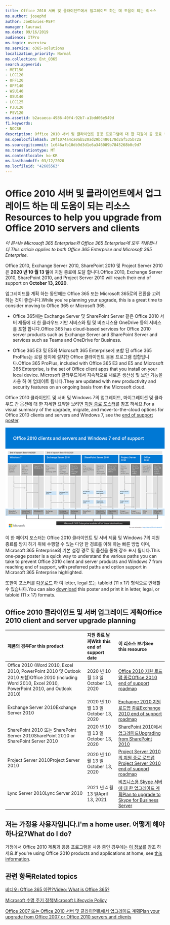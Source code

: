 ```yaml
---
title: Office 2010 서버 및 클라이언트에서 업그레이드 하는 데 도움이 되는 리소스
ms.author: josephd
author: JoeDavies-MSFT
manager: laurawi
ms.date: 09/16/2019
audience: ITPro
ms.topic: overview
ms.service: o365-solutions
localization_priority: Normal
ms.collection: Ent_O365
search.appverid:
- MET150
- LCC120
- OFF120
- OFF140
- WSU140
- OSU140
- LCC125
- PJU120
- PSV120
ms.assetid: b2acaeca-4986-40f4-92b7-a1bdd06e549d
f1.keywords:
- NOCSH
description: Office 2010 서버 및 클라이언트 응용 프로그램에 대 한 지원이 곧 종료 되며 사용자 지정 지원 계약을 사용할 수 없습니다. 이 문서를 사용 하 여 업그레이드 계획을 시작 합니다.
ms.openlocfilehash: 29f1074a4ca0ab520ad29bc480178d2af535b72a
ms.sourcegitcommit: 1c646afb10db9d3d1e6a346089b7845268b0c9d7
ms.translationtype: MT
ms.contentlocale: ko-KR
ms.lasthandoff: 03/12/2020
ms.locfileid: "42605563"
---
```

# <a name="resources-to-help-you-upgrade-from-office-2010-servers-and-clients"></a><span data-ttu-id="8a17a-104">Office 2010 서버 및 클라이언트에서 업그레이드 하는 데 도움이 되는 리소스</span><span class="sxs-lookup"><span data-stu-id="8a17a-104">Resources to help you upgrade from Office 2010 servers and clients</span></span>

<span data-ttu-id="8a17a-105">*이 문서는 Microsoft 365 Enterprise와 Office 365 Enterprise에 모두 적용됩니다.*</span><span class="sxs-lookup"><span data-stu-id="8a17a-105">*This article applies to both Office 365 Enterprise and Microsoft 365 Enterprise.*</span></span>

<span data-ttu-id="8a17a-106">Office 2010, Exchange Server 2010, SharePoint 2010 및 Project Server 2010은 **2020 년 10 월 13 일**에 지원 종료에 도달 합니다.</span><span class="sxs-lookup"><span data-stu-id="8a17a-106">Office 2010, Exchange Server 2010, SharePoint 2010, and Project Server 2010 will reach their end of support on **October 13, 2020**.</span></span> 

<span data-ttu-id="8a17a-107">업그레이드를 계획 하는 동안에는 Office 365 또는 Microsoft 365로의 전환을 고려 하는 것이 좋습니다.</span><span class="sxs-lookup"><span data-stu-id="8a17a-107">While you're planning your upgrade, this is a great time to consider moving to Office 365 or Microsoft 365.</span></span> 

- <span data-ttu-id="8a17a-108">Office 365에는 Exchange Server 및 SharePoint Server 같은 Office 2010 서버 제품에 대 한 클라우드 기반 서비스와 팀 및 비즈니스용 OneDrive 등의 서비스를 포함 합니다.</span><span class="sxs-lookup"><span data-stu-id="8a17a-108">Office 365 has cloud-based services for Office 2010 server products such as Exchange Server and SharePoint Server and services such as Teams and OneDrive for Business.</span></span> 

- <span data-ttu-id="8a17a-109">Office 365 E3 및 E5와 Microsoft 365 Enterprise에 포함 된 office 365 ProPlus는 로컬 장치에 설치한 Office 클라이언트 응용 프로그램 집합입니다.</span><span class="sxs-lookup"><span data-stu-id="8a17a-109">Office 365 ProPlus, included with Office 365 E3 and E5 and Microsoft 365 Enterprise, is the set of Office client apps that you install on your local device.</span></span> <span data-ttu-id="8a17a-110">Microsoft 클라우드에서 지속적으로 새로운 생산성 및 보안 기능을 사용 하 여 업데이트 됩니다.</span><span class="sxs-lookup"><span data-stu-id="8a17a-110">They are updated with new productivity and security features on an ongoing basis from the Microsoft cloud.</span></span>

<span data-ttu-id="8a17a-111">Office 2010 클라이언트 및 서버 및 Windows 7의 업그레이드, 마이그레이션 및 클라우드 간 옵션에 대 한 자세한 요약을 보려면 [지원 종료 포스터](./media/upgrade-from-office-2010-servers-and-products/Office2010Windows7EndOfSupport.pdf)를 참조 하세요.</span><span class="sxs-lookup"><span data-stu-id="8a17a-111">For a visual summary of the upgrade, migrate, and move-to-the-cloud options for Office 2010 clients and servers and Windows 7, see the [end of support poster](./media/upgrade-from-office-2010-servers-and-products/Office2010Windows7EndOfSupport.pdf).</span></span>

![Office 2010 클라이언트 및 서버 및 Windows 7 지원 종료 포스터](./media/upgrade-from-office-2010-servers-and-products/office2010-windows7-end-of-support.png)

<span data-ttu-id="8a17a-113">이 한 페이지 포스터는 Office 2010 클라이언트 및 서버 제품 및 Windows 7의 지원 종료를 방지 하기 위해 수행할 수 있는 다양 한 경로를 이해 하는 빠른 방법 이며, Microsoft 365 Enterprise의 기본 설정 경로 및 옵션을 통해 강조 표시 됩니다.</span><span class="sxs-lookup"><span data-stu-id="8a17a-113">This one-page poster is a quick way to understand the various paths you can take to prevent Office 2010 client and server products and Windows 7 from reaching end of support, with preferred paths and option support in Microsoft 365 Enterprise highlighted.</span></span>

<span data-ttu-id="8a17a-114">또한이 포스터를 [다운로드](https://github.com/MicrosoftDocs/microsoft-365-docs/raw/public/microsoft-365/enterprise/media/migration-microsoft-365-enterprise-workload/Office2010Windows7EndOfSupport.pdf) 하 여 letter, legal 또는 tabloid (11 x 17) 형식으로 인쇄할 수 있습니다.</span><span class="sxs-lookup"><span data-stu-id="8a17a-114">You can also [download](https://github.com/MicrosoftDocs/microsoft-365-docs/raw/public/microsoft-365/enterprise/media/migration-microsoft-365-enterprise-workload/Office2010Windows7EndOfSupport.pdf) this poster and print it in letter, legal, or tabloid (11 x 17) formats.</span></span>
      
## <a name="office-2010-client-and-server-upgrade-planning"></a><span data-ttu-id="8a17a-115">Office 2010 클라이언트 및 서버 업그레이드 계획</span><span class="sxs-lookup"><span data-stu-id="8a17a-115">Office 2010 client and server upgrade planning</span></span>
  
|<span data-ttu-id="8a17a-116">**제품의 경우**</span><span class="sxs-lookup"><span data-stu-id="8a17a-116">**For this product**</span></span>|<span data-ttu-id="8a17a-117">**지원 종료 날짜**</span><span class="sxs-lookup"><span data-stu-id="8a17a-117">**With this end of support date**</span></span>|<span data-ttu-id="8a17a-118">**이 리소스 보기**</span><span class="sxs-lookup"><span data-stu-id="8a17a-118">**See this resource**</span></span>|
|:-----|:-----|:-----|
|<span data-ttu-id="8a17a-119">Office 2010 (Word 2010, Excel 2010, PowerPoint 2010 및 Outlook 2010 포함)</span><span class="sxs-lookup"><span data-stu-id="8a17a-119">Office 2010 (including Word 2010, Excel 2010, PowerPoint 2010, and Outlook 2010)</span></span>  <br/> | <span data-ttu-id="8a17a-120">2020 년 10 월 13 일</span><span class="sxs-lookup"><span data-stu-id="8a17a-120">October 13, 2020</span></span> |[<span data-ttu-id="8a17a-121">Office 2010 지원 로드맵 종료</span><span class="sxs-lookup"><span data-stu-id="8a17a-121">Office 2010 end of support roadmap</span></span>](https://docs.microsoft.com/DeployOffice/office-2010-end-support-roadmap) <br/> |
|<span data-ttu-id="8a17a-122">Exchange Server 2010</span><span class="sxs-lookup"><span data-stu-id="8a17a-122">Exchange Server 2010</span></span>  <br/> | <span data-ttu-id="8a17a-123">2020 년 10 월 13 일</span><span class="sxs-lookup"><span data-stu-id="8a17a-123">October 13, 2020</span></span>  |[<span data-ttu-id="8a17a-124">Exchange 2010 지원 로드맵 종료</span><span class="sxs-lookup"><span data-stu-id="8a17a-124">Exchange 2010 end of support roadmap</span></span>](exchange-2010-end-of-support.md) <br/> |
|<span data-ttu-id="8a17a-125">SharePoint 2010 또는 SharePoint Server 2010</span><span class="sxs-lookup"><span data-stu-id="8a17a-125">SharePoint 2010 or SharePoint Server 2010</span></span>  <br/> | <span data-ttu-id="8a17a-126">2020 년 10 월 13 일</span><span class="sxs-lookup"><span data-stu-id="8a17a-126">October 13, 2020</span></span> |[<span data-ttu-id="8a17a-127">SharePoint 2010에서 업그레이드</span><span class="sxs-lookup"><span data-stu-id="8a17a-127">Upgrading from SharePoint 2010</span></span>](upgrade-from-sharepoint-2010.md) <br/> |
|<span data-ttu-id="8a17a-128">Project Server 2010</span><span class="sxs-lookup"><span data-stu-id="8a17a-128">Project Server 2010</span></span> <br/> | <span data-ttu-id="8a17a-129">2020 년 10 월 13 일</span><span class="sxs-lookup"><span data-stu-id="8a17a-129">October 13, 2020</span></span> | [<span data-ttu-id="8a17a-130">Project Server 2010의 지원 종료 로드맵</span><span class="sxs-lookup"><span data-stu-id="8a17a-130">Project Server 2010 end of support roadmap</span></span>](project-server-2010-end-of-support.md) <br/> |
|<span data-ttu-id="8a17a-131">Lync Server 2010</span><span class="sxs-lookup"><span data-stu-id="8a17a-131">Lync Server 2010</span></span> <br/> | <span data-ttu-id="8a17a-132">2021 년 4 월 13 일</span><span class="sxs-lookup"><span data-stu-id="8a17a-132">April 13, 2021</span></span> | [<span data-ttu-id="8a17a-133">비즈니스용 Skype 서버에 대 한 업그레이드 계획</span><span class="sxs-lookup"><span data-stu-id="8a17a-133">Plan to upgrade to Skype for Business Server</span></span>](https://docs.microsoft.com/skypeforbusiness/plan-your-deployment/upgrade) <br/> |
    
## <a name="im-a-home-user-what-do-i-do"></a><span data-ttu-id="8a17a-134">저는 가정용 사용자입니다.</span><span class="sxs-lookup"><span data-stu-id="8a17a-134">I'm a home user.</span></span> <span data-ttu-id="8a17a-135">어떻게 해야 하나요?</span><span class="sxs-lookup"><span data-stu-id="8a17a-135">What do I do?</span></span>

<span data-ttu-id="8a17a-136">가정에서 Office 2010 제품과 응용 프로그램을 사용 중인 경우에는 [이 정보](plan-upgrade-previous-versions-office.md#im-a-home-user-what-do-i-do)를 참조 하세요.</span><span class="sxs-lookup"><span data-stu-id="8a17a-136">If you're using Office 2010 products and applications at home, see [this information](plan-upgrade-previous-versions-office.md#im-a-home-user-what-do-i-do).</span></span>

## <a name="related-topics"></a><span data-ttu-id="8a17a-137">관련 항목</span><span class="sxs-lookup"><span data-stu-id="8a17a-137">Related topics</span></span>

[<span data-ttu-id="8a17a-138">비디오: Office 365 이란?</span><span class="sxs-lookup"><span data-stu-id="8a17a-138">Video: What is Office 365?</span></span>](https://support.office.com/article/847caf12-2589-452c-8aca-1c009797678b.aspx)
  
[<span data-ttu-id="8a17a-139">Microsoft 수명 주기 정책</span><span class="sxs-lookup"><span data-stu-id="8a17a-139">Microsoft Lifecycle Policy</span></span>](https://go.microsoft.com/fwlink/?linkid=865200)

[<span data-ttu-id="8a17a-140">Office 2007 또는 Office 2010 서버 및 클라이언트에서 업그레이드 계획</span><span class="sxs-lookup"><span data-stu-id="8a17a-140">Plan your upgrade from Office 2007 or Office 2010 servers and clients</span></span>](plan-upgrade-previous-versions-office.md)

